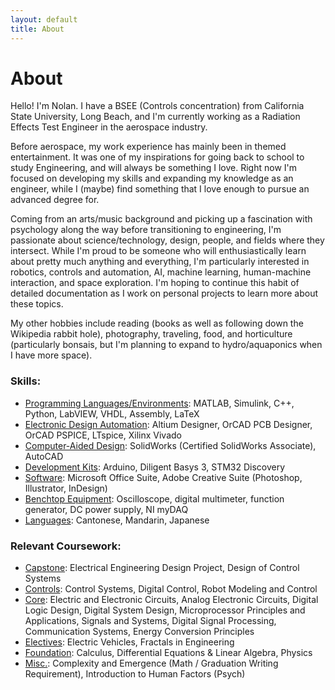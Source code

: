 ```yaml
---
layout: default
title: About
---
```


# About #

Hello! I'm Nolan. I have a BSEE (Controls concentration) from California State University, Long Beach, and I'm currently working as a Radiation Effects Test Engineer in the aerospace industry.

Before aerospace, my work experience has mainly been in themed entertainment. It was one of my inspirations for going back to school to study Engineering, and will always be something I love. Right now I'm focused on developing my skills and expanding my knowledge as an engineer, while I (maybe) find something that I love enough to pursue an advanced degree for. 

Coming from an arts/music background and picking up a fascination with psychology along the way before transitioning to engineering, I'm passionate about science/technology, design, people, and fields where they intersect. While I'm proud to be someone who will enthusiastically learn about pretty much anything and everything, I'm particularly interested in robotics, controls and automation, AI, machine learning, human-machine interaction, and space exploration. I'm hoping to continue this habit of detailed documentation as I work on personal projects to learn more about these topics.

My other hobbies include reading (books as well as following down the Wikipedia rabbit hole), photography, traveling, food, and horticulture (particularly bonsais, but I'm planning to expand to hydro/aquaponics when I have more space).

### Skills: ###

-  <u>Programming Languages/Environments</u>: MATLAB, Simulink, C++, Python, LabVIEW, VHDL, Assembly, LaTeX
-  <u>Electronic Design Automation</u>: Altium Designer, OrCAD PCB Designer, OrCAD PSPICE, LTspice, Xilinx Vivado
-  <u>Computer-Aided Design</u>: SolidWorks (Certified SolidWorks Associate), AutoCAD
-  <u>Development Kits</u>: Arduino, Diligent Basys 3, STM32 Discovery
-  <u>Software</u>: Microsoft Office Suite, Adobe Creative Suite (Photoshop, Illustrator, InDesign)
-  <u>Benchtop Equipment</u>: Oscilloscope, digital multimeter, function generator, DC power supply, NI myDAQ
-  <u>Languages</u>: Cantonese, Mandarin, Japanese
<p></p>

### Relevant Coursework: ###

-  <u>Capstone</u>: Electrical Engineering Design Project, Design of Control Systems
-  <u>Controls</u>: Control Systems, Digital Control, Robot Modeling and Control
-  <u>Core</u>: Electric and Electronic Circuits, Analog Electronic Circuits, Digital Logic Design, Digital System Design, Microprocessor Principles and Applications, Signals and Systems, Digital Signal Processing, Communication Systems, Energy Conversion Principles
-  <u>Electives</u>: Electric Vehicles, Fractals in Engineering
-  <u>Foundation</u>: Calculus, Differential Equations & Linear Algebra, Physics
-  <u>Misc.</u>: Complexity and Emergence (Math / Graduation Writing Requirement), Introduction to Human Factors (Psych)
